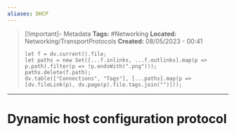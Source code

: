 ```yaml
---
aliases: DHCP
---
```

> [!important]- Metadata
> **Tags:** #Networking 
> **Located:** Networking/TransportProtocols
> **Created:** 08/05/2023 - 00:41
> ```dataviewjs
> let f = dv.current().file;
> let paths = new Set([...f.inlinks, ...f.outlinks].map(p => p.path).filter(p => !p.endsWith(".png")));
> paths.delete(f.path);
> dv.table(["Connections", "Tags"], [...paths].map(p => [dv.fileLink(p), dv.page(p).file.tags.join("")]));
> ```

___
# Dynamic host configuration protocol